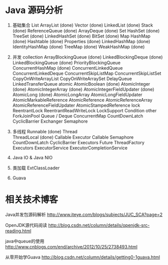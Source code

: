 Java 源码分析
===================
1. 基础集合
	List
		ArrayList (done)
		Vector  (done)
		LinkedList  (done)
		Stack  (done)
		ReferenceQueue  (done)
		ArrayDeque  (done)
	Set
		HashSet  (done)
		TreeSet  (done)
		LinkedHashSet  (done)
		BitSet  (done)
	Map
		HashMap   (done)
		Hashtable   (done)
		Properties  (done)
		LinkedHashMap  (done)
		IdentityHashMap  (done)
		TreeMap  (done)
		WeakHashMap  (done)
2. 并发
	collection
		ArrayBlockingQueue  (done)
		LinkedBlockingDeque  (done)
		LinkedBlockingQueue  (done)
		PriorityBlockingQueue
		ConcurrentHashMap  (done)
		ConcurrentLinkedQueue
		ConcurrentLinkedDeque
		ConcurrentSkipListMap
		ConcurrentSkipListSet
		CopyOnWriteArrayList
		CopyOnWriteArraySet
		DelayQueue
		LinkedTransferQueue
	atomic 
		AtomicBoolean  (done)
		AtomicInteger  (done)
		AtomicIntegerArray  (done)
		AtomicIntegerFieldUpdater  (done)
		AtomicLong   (done)
		AtomicLongArray 
		AtomicLongFieldUpdater 
		AtomicMarkableReference 
		AtomicReference 
		AtomicReferenceArray 
		AtomicReferenceFieldUpdater 
		AtomicStampedReference
	lock
		ReentrantLock
		ReentrantReadWriteLock
		LockSupport
		Condition
	other
		ForkJoinPool
		Queue / Deque
		ConcurrentMap
		CountDownLatch
		CyclicBarrier
		Exchanger
		Semaphore
3. 多线程
	Runnable   (done)
	Thread  
	ThreadLocal	  (done)
	Callable
	Executor
	Callable
	Semaphore
	CountDownLatch
	CyclicBarrier
	Executors
	Future
	ThreadFactory
	Executors
	ExecutorService
	ExecutorCompletionService
	
4. Java IO & Java NIO
	
5. 类加载
	ExtClassLoader

8. Guava
	

相关技术博客
================================
Java并发包源码解析
http://www.iteye.com/blogs/subjects/JUC_SCA?page=2

OpenJDK源代码阅读
http://blog.csdn.net/column/details/openjdk-src-reading.html

java中queue的使用
http://www.cnblogs.com/end/archive/2012/10/25/2738493.html

从零开始学Guava
http://blog.csdn.net/column/details/getting0-1guava.html